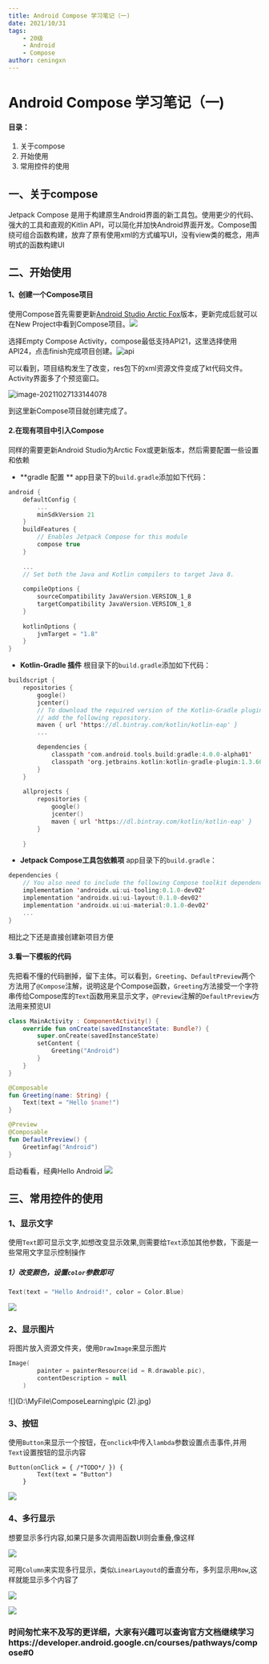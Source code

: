 ```yaml
---
title: Android Compose 学习笔记（一)
date: 2021/10/31
tags: 
    - 20级
    - Android
    - Compose
author: ceningxn
---
```


# Android Compose 学习笔记（一)

#### 目录：

1. 关于compose
2. 开始使用
3. 常用控件的使用



## 一、关于compose

Jetpack Compose 是用于构建原生Android界面的新工具包。使用更少的代码、强大的工具和直观的Kitlin API，可以简化并加快Android界面开发。Compose围绕可组合函数构建，放弃了原有使用xml的方式编写UI，没有view类的概念，用声明式的函数构建UI



## 二、开始使用

#### 1、创建一个Compose项目

使用Compose首先需要更新[Android Studio Arctic Fox](https://developer.android.google.cn/studio)版本，更新完成后就可以在New Project中看到Compose项目。![](\newpro.png)

选择Empty Compose Activity，compose最低支持API21，这里选择使用API24，点击finish完成项目创建。![api](\api.png)

可以看到，项目结构发生了改变，res包下的xml资源文件变成了kt代码文件。Activity界面多了个预览窗口。

![image-20211027133144078](\image-20211027133144078.png)

到这里新Compose项目就创建完成了。

#### 2.在现有项目中引入Compose

同样的需要更新Android Studio为Arctic Fox或更新版本，然后需要配置一些设置和依赖

- **gradle 配置 ** app目录下的`build.gradle`添加如下代码：

```kotlin
android {
    defaultConfig {
        ...
        minSdkVersion 21
    }
    buildFeatures {
        // Enables Jetpack Compose for this module
        compose true
    }
    
    ...
    // Set both the Java and Kotlin compilers to target Java 8.
    
    compileOptions {
        sourceCompatibility JavaVersion.VERSION_1_8
        targetCompatibility JavaVersion.VERSION_1_8
    }
    
    kotlinOptions {
        jvmTarget = "1.8"
    }
}
```

- **Kotlin-Gradle 插件** 根目录下的`build.gradle`添加如下代码：

```kotlin
buildscript {
    repositories {
        google()
        jcenter()
        // To download the required version of the Kotlin-Gradle plugin,
        // add the following repository.
        maven { url 'https://dl.bintray.com/kotlin/kotlin-eap' }
        ...

        dependencies {
            classpath 'com.android.tools.build:gradle:4.0.0-alpha01'
            classpath 'org.jetbrains.kotlin:kotlin-gradle-plugin:1.3.60-eap-25'
        }
    }
    
    allprojects {
        repositories {
            google()
            jcenter()
            maven { url 'https://dl.bintray.com/kotlin/kotlin-eap' }
        }
        
    }

```

- **Jetpack Compose工具包依赖项**  app目录下的`build.gradle`：

```kotlin
dependencies {
    // You also need to include the following Compose toolkit dependencies.
    implementation 'androidx.ui:ui-tooling:0.1.0-dev02'
    implementation 'androidx.ui:ui-layout:0.1.0-dev02'
    implementation 'androidx.ui:ui-material:0.1.0-dev02'
    ...
}

```
相比之下还是直接创建新项目方便

#### 3.看一下模板的代码

先把看不懂的代码删掉，留下主体。可以看到，`Greeting`、`DefaultPreview`两个方法用了`@Compose`注解，说明这是个Compose函数，`Greeting`方法接受一个字符串传给Compose库的`Text`函数用来显示文字，`@Preview`注解的`DefaultPreview`方法用来预览UI

```kotlin
class MainActivity : ComponentActivity() {
    override fun onCreate(savedInstanceState: Bundle?) {
        super.onCreate(savedInstanceState)
        setContent {
            Greeting("Android")
        }
    }
}

@Composable
fun Greeting(name: String) {
    Text(text = "Hello $name!")
}

@Preview
@Composable
fun DefaultPreview() {
    Greetinfag("Android")
}
```

启动看看，经典Hello Android
![](\main1.jpg)

## 三、常用控件的使用




### 1、显示文字

使用`Text`即可显示文字,如想改变显示效果,则需要给`Text`添加其他参数，下面是一些常用文字显示控制操作



##### 1）改变颜色，设置`color`参数即可

```kotlin
Text(text = "Hello Android!", color = Color.Blue)
```

![](\textColor.png)

### 2、显示图片

将图片放入资源文件夹，使用`DrawImage`来显示图片

```kotlin
Image(
        painter = painterResource(id = R.drawable.pic),
        contentDescription = null
    )
```

![](D:\MyFile\ComposeLearning\pic (2).jpg)



### 3、按钮

使用`Button`来显示一个按钮，在`onclick`中传入`lambda`参数设置点击事件,并用`Text`设置按钮的显示内容

```
Button(onClick = { /*TODO*/ }) {
        Text(text = "Button")
    }
```

![](D:\MyFile\ComposeLearning\button.png)



### 4、多行显示

想要显示多行内容,如果只是多次调用函数UI则会重叠,像这样

![](D:\MyFile\ComposeLearning\dui.png)

可用`Column`来实现多行显示，类似`LinearLayoutd`的垂直分布，多列显示用`Row`,这样就能显示多个内容了

![](D:\MyFile\ComposeLearning\mutiyline.png)



![](D:\MyFile\ComposeLearning\mulityrow.png)



### 时间匆忙来不及写的更详细，大家有兴趣可以查询官方文档继续学习https://developer.android.google.cn/courses/pathways/compose#0

